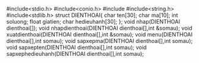 #include<stdio.h>
#include<conio.h>
#include<iostream>
#include<string.h>
#include<stdlib.h>
struct DIENTHOAI{
	char ten[30];
	char ma[10];
	int soluong;
	float giatien;
	char hedieuhanh[30];
};
void nhap(DIENTHOAI dienthoai[]);
void nhapdienthoai(DIENTHOAI dienthoai[],int &somau);
void xuatdienthoai(DIENTHOAI dienthoai[],int &somau);
void menu(DIENTHOAI dienthoai[],int somau);
void sapxepma(DIENTHOAI dienthoai[],int somau);
void sapxepten(DIENTHOAI dienthoai[],int somau);
void sapxephedieuhanh(DIENTHOAI dienthoai[],int somau);
